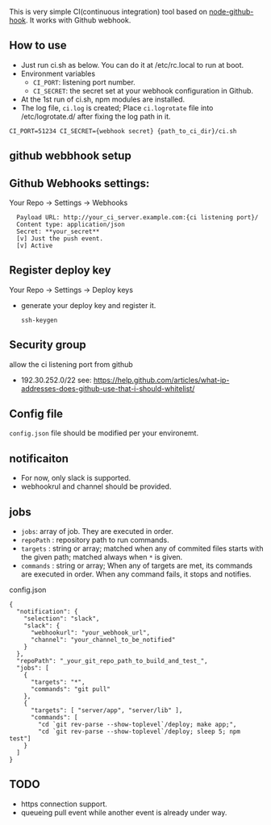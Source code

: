 
This is very simple CI(continuous integration) tool based on [node-github-hook](https://github.com/nlf/node-github-hook). It works with Github webhook.

How to use
---------------------
- Just run ci.sh as below. You can do it at /etc/rc.local to run at boot.
- Environment variables
  - `CI_PORT`: listening port number.
  - `CI_SECRET`: the secret set at your webhook configuration in Github.
- At the 1st run of ci.sh, npm modules are installed.
- The log file, `ci.log` is created; Place `ci.logrotate` file into /etc/logrotate.d/ after fixing the log path in it.

``` 
CI_PORT=51234 CI_SECRET={webhook secret} {path_to_ci_dir}/ci.sh
``` 

github webbhook setup
-------------------
## Github Webhooks settings: 

Your Repo -> Settings -> Webhooks

```
  Payload URL: http://your_ci_server.example.com:{ci listening port}/
  Content type: application/json
  Secret: **your_secret**
  [v] Just the push event.
  [v] Active
```

## Register deploy  key

Your Repo -> Settings -> Deploy keys

- generate your deploy key and register it.
  ```
  ssh-keygen
  ```

## Security group 

allow the ci listening port from github
  - 192.30.252.0/22 see: https://help.github.com/articles/what-ip-addresses-does-github-use-that-i-should-whitelist/

Config file
------------------

`config.json` file should be modified per your environemt.

## notificaiton
  - For now, only slack is supported.
  - webhookrul and channel should be provided.
## jobs
  - `jobs`: array of job. They are executed in order.
  - `repoPath` : repository path to run commands.
  - `targets` : string or array; matched when any of commited files starts with the given path; matched always when `*` is given.
  - `commands` : string or array; When any of targets are met, its commands are executed in order. When any command fails, it stops and notifies.

config.json
```
{
  "notification": {
    "selection": "slack",
    "slack": {
      "webhookurl": "your_webhook_url",
      "channel": "your_channel_to_be_notified"
    }
  },
  "repoPath": "_your_git_repo_path_to_build_and_test_",
  "jobs": [
    {
      "targets": "*",
      "commands": "git pull"
    },
    {
      "targets": [ "server/app", "server/lib" ],
      "commands": [ 
        "cd `git rev-parse --show-toplevel`/deploy; make app;",
        "cd `git rev-parse --show-toplevel`/deploy; sleep 5; npm test"]
    }
  ]
}
```

TODO
-------

- https connection support.
- queueing pull event while another event is already under way.

